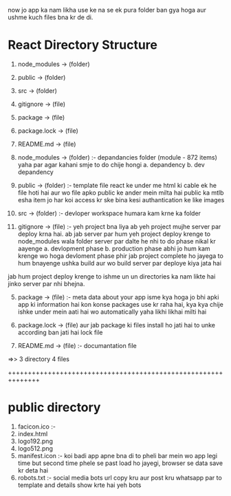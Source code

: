 now jo app ka nam likha use ke na se ek pura folder ban gya hoga
aur ushme kuch files bna kr de di.

# React Directory Structure
1. node_modules  -> (folder)
2. public        -> (folder)
3. src           -> (folder)
4. gitignore     -> (file)
5. package       -> (file)
6. package.lock  -> (file)
7. README.md     -> (file)



1. node_modules  -> (folder)
:- depandancies folder (module - 872 items) 
yaha par agar kahani smje to do chije hongi
a. depandency
b. dev depandency


2. public        -> (folder)
:- template file
react ke under me html ki cable ek he file hoti hai aur wo file apko public ke ander mein milta hai
public ka mtlb esha item jo har koi access kr ske bina kesi authantication ke like images



3. src           -> (folder)
:- devloper workspace humara kam krne ka folder


4. gitignore     -> (file)
:- yeh project bna liya ab yeh project mujhe server par deploy krna hai.
ab jab server par hum yeh project deploy krenge to node_modules wala folder server par dalte he nhi
to do phase nikal kr aayenge 
a. devlopment phase 
b. production phase
abhi jo hum kam krenge wo hoga devloment phase phir jab project complete ho jayega to hum bnayenge ushka build aur wo build server par deploye kiya jata hai

jab hum project deploy krenge to ishme un un directories ka nam likte hai jinko server par nhi bhejna.


5. package       -> (file)
:- meta data about your app
isme kya hoga jo bhi apki app ki information hai kon konse packages use kr raha hai, kya kya chije ishke under mein aati hai wo automatically yaha likhi likhai milti hai



6. package.lock  -> (file)
aur jab package ki files install ho jati hai to unke according ban jati hai lock file



7. README.md     -> (file)
:- documantation file

 =>> 3 directory 4 files

 ++++++++++++++++++++++++++++++++++++++++++++++++++++++++++++++

 # public directory   
 1. facicon.ico
 :-
 2. index.html
 3. logo192.png
 4. logo512.png
 5. manifest.icon
 :- koi badi app apne bna di
 to pheli bar mein wo app legi time but second time phele se past load ho jayegi,
 browser se data save kr deta hai
 6. robots.txt
 :- social media bots
 url copy kru aur post kru whatsapp par to template and details show krte hai yeh bots